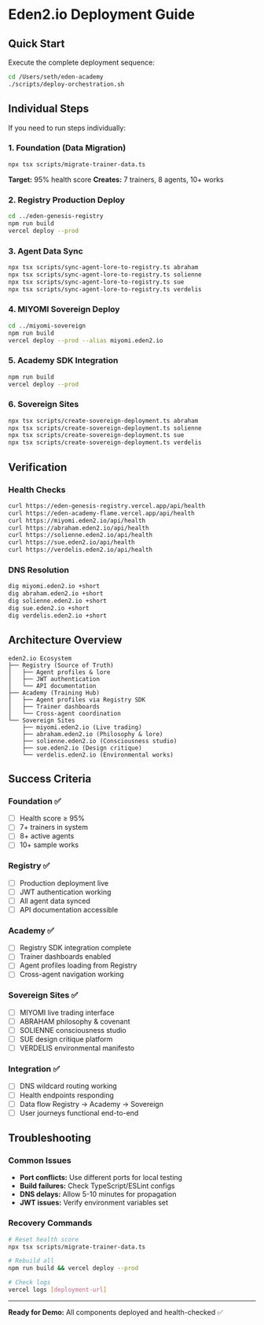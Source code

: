# Eden2.io Deployment Guide

## Quick Start

Execute the complete deployment sequence:

```bash
cd /Users/seth/eden-academy
./scripts/deploy-orchestration.sh
```

## Individual Steps

If you need to run steps individually:

### 1. Foundation (Data Migration)
```bash
npx tsx scripts/migrate-trainer-data.ts
```
**Target:** 95% health score
**Creates:** 7 trainers, 8 agents, 10+ works

### 2. Registry Production Deploy
```bash
cd ../eden-genesis-registry
npm run build
vercel deploy --prod
```

### 3. Agent Data Sync
```bash
npx tsx scripts/sync-agent-lore-to-registry.ts abraham
npx tsx scripts/sync-agent-lore-to-registry.ts solienne
npx tsx scripts/sync-agent-lore-to-registry.ts sue
npx tsx scripts/sync-agent-lore-to-registry.ts verdelis
```

### 4. MIYOMI Sovereign Deploy
```bash
cd ../miyomi-sovereign
npm run build  
vercel deploy --prod --alias miyomi.eden2.io
```

### 5. Academy SDK Integration
```bash
npm run build
vercel deploy --prod
```

### 6. Sovereign Sites
```bash
npx tsx scripts/create-sovereign-deployment.ts abraham
npx tsx scripts/create-sovereign-deployment.ts solienne  
npx tsx scripts/create-sovereign-deployment.ts sue
npx tsx scripts/create-sovereign-deployment.ts verdelis
```

## Verification

### Health Checks
```bash
curl https://eden-genesis-registry.vercel.app/api/health
curl https://eden-academy-flame.vercel.app/api/health
curl https://miyomi.eden2.io/api/health
curl https://abraham.eden2.io/api/health
curl https://solienne.eden2.io/api/health
curl https://sue.eden2.io/api/health
curl https://verdelis.eden2.io/api/health
```

### DNS Resolution
```bash
dig miyomi.eden2.io +short
dig abraham.eden2.io +short
dig solienne.eden2.io +short
dig sue.eden2.io +short  
dig verdelis.eden2.io +short
```

## Architecture Overview

```
eden2.io Ecosystem
├── Registry (Source of Truth)
│   ├── Agent profiles & lore
│   ├── JWT authentication  
│   └── API documentation
├── Academy (Training Hub)
│   ├── Agent profiles via Registry SDK
│   ├── Trainer dashboards
│   └── Cross-agent coordination
└── Sovereign Sites
    ├── miyomi.eden2.io (Live trading)
    ├── abraham.eden2.io (Philosophy & lore)
    ├── solienne.eden2.io (Consciousness studio)
    ├── sue.eden2.io (Design critique)
    └── verdelis.eden2.io (Environmental works)
```

## Success Criteria

### Foundation ✅
- [ ] Health score ≥ 95%
- [ ] 7+ trainers in system
- [ ] 8+ active agents
- [ ] 10+ sample works

### Registry ✅
- [ ] Production deployment live
- [ ] JWT authentication working
- [ ] All agent data synced
- [ ] API documentation accessible

### Academy ✅
- [ ] Registry SDK integration complete
- [ ] Trainer dashboards enabled
- [ ] Agent profiles loading from Registry
- [ ] Cross-agent navigation working

### Sovereign Sites ✅
- [ ] MIYOMI live trading interface
- [ ] ABRAHAM philosophy & covenant
- [ ] SOLIENNE consciousness studio  
- [ ] SUE design critique platform
- [ ] VERDELIS environmental manifesto

### Integration ✅
- [ ] DNS wildcard routing working
- [ ] Health endpoints responding
- [ ] Data flow Registry → Academy → Sovereign
- [ ] User journeys functional end-to-end

## Troubleshooting

### Common Issues
- **Port conflicts:** Use different ports for local testing
- **Build failures:** Check TypeScript/ESLint configs
- **DNS delays:** Allow 5-10 minutes for propagation
- **JWT issues:** Verify environment variables set

### Recovery Commands
```bash
# Reset health score
npx tsx scripts/migrate-trainer-data.ts

# Rebuild all
npm run build && vercel deploy --prod

# Check logs
vercel logs [deployment-url]
```

---

**Ready for Demo:** All components deployed and health-checked ✅